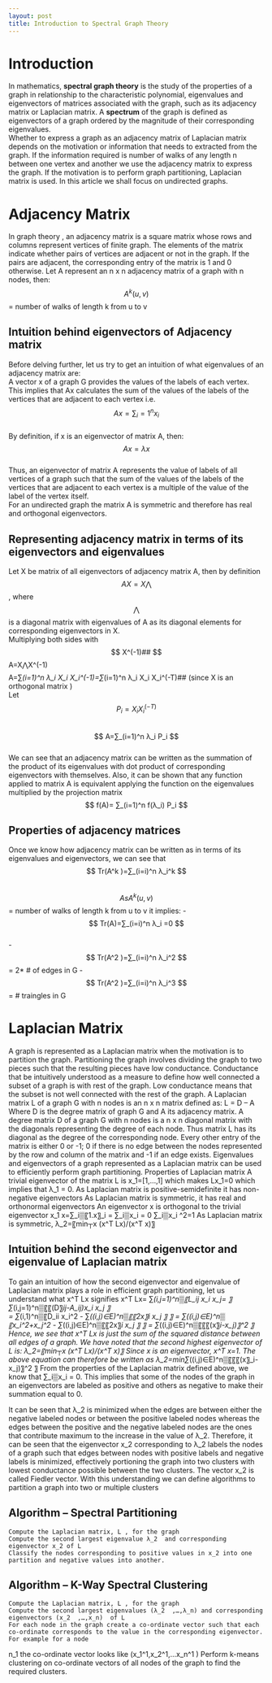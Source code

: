 ```yaml
---
layout: post
title: Introduction to Spectral Graph Theory
---
```

# Introduction  
In mathematics, **spectral graph theory** is the study of the properties of a graph in relationship to the characteristic polynomial, eigenvalues and eigenvectors of matrices associated with the graph, such as its adjacency matrix or Laplacian matrix.  A **spectrum** of the graph is defined as eigenvectors of a graph ordered by the magnitude of their corresponding eigenvalues.  
Whether to express a graph as an adjacency matrix of Laplacian matrix depends on the motivation or information that needs to extracted from the graph. If the information required is number of walks of any length n between one vertex and another we use the adjacency matrix to express the graph. If the motivation is to perform graph partitioning, Laplacian matrix is used. In this article we shall focus on undirected graphs.

# Adjacency Matrix  
In graph theory , an adjacency matrix is a square matrix whose rows and columns represent vertices of finite graph. The elements of the matrix indicate whether pairs of vertices are adjacent or not in the graph. If the pairs are adjacent, the corresponding entry of the matrix is 1 and 0 otherwise. 
Let A represent an n x n adjacency matrix  of a graph with n nodes, then:  
$$ A^k (u,v) $$ = number of walks of length k from u to v  
## Intuition behind eigenvectors of Adjacency matrix
Before delving further, let us try to get an intuition of what eigenvalues of an adjacency matrix are:   
A vector x of a graph G provides the values of the labels of each vertex. This implies that Ax calculates the sum of the values of the labels of the vertices that are adjacent to each vertex i.e. $$ Ax=\sum_i=1^n x_i $$  
By definition, if x is an eigenvector of matrix A, then:  
$$ Ax=λx $$  
Thus, an eigenvector of matrix A represents the value of labels of all vertices of a graph such that the sum of the values of the labels of the vertices that are adjacent to each vertex is a multiple of the value of the label of the vertex itself.  
For an undirected graph the matrix A is symmetric and therefore has real and orthogonal eigenvectors.   
## Representing adjacency matrix in terms of its eigenvectors and eigenvalues
Let X be matrix of all eigenvectors of adjacency matrix A, then by definition
$$ AX=X⋀ $$, where $$ ⋀ $$ is a diagonal matrix with eigenvalues of A as its diagonal elements for corresponding eigenvectors in X.  
Multiplying both sides with  $$ X^(-1)##  
$$ A=X⋀X^(-1) $$    
$$ A=∑_(i=1)^n λ_i  X_i X_i^(-1)=∑_(i=1)^n λ_i  X_i X_i^(-T)##    (since X is an orthogonal matrix )     
Let $$ P_i=X_i X_i^(-T) $$    
$$ A=∑_(i=1)^n λ_i  P_i $$    
We can see that an adjacency matrix can be written as the summation of the product of its eigenvalues with dot product of corresponding eigenvectors with themselves.
Also, it can be shown that any function applied to matrix A is equivalent applying the function on the eigenvalues multiplied by the projection matrix    
$$ f(A)= ∑_(i=1)^n f(λ_i) P_i $$    
## Properties of adjacency matrices 
Once we know how adjacency matrix can be written as in terms of its eigenvalues and eigenvectors, we can see that    
$$ Tr(A^k )=∑_(i=i)^n λ_i^k $$  
$$ As A^k (u,v) $$ = number of walks of length k from u to v
it implies:
	- $$ Tr(A)=∑_(i=i)^n λ_i =0 $$  
	- $$ Tr(A^2 )=∑_(i=i)^n λ_i^2 $$ = 2*  # of edges in G 
	- $$ Tr(A^2 )=∑_(i=i)^n λ_i^3 $$ = # traingles in G

# Laplacian Matrix  
A graph is represented as a Laplacian matrix when the motivation is to partition the graph. Partitioning the graph involves dividing the graph to two pieces such that the resulting pieces have low conductance. Conductance that be intuitively understood as a measure to define how well connected a subset of a graph is with rest of the graph. Low conductance means that the subset is not well connected with the rest of the graph.
A Laplacian matrix L of a graph G with n nodes is an n x n matrix defined as:
L = D – A
Where D is the degree matrix of graph G and A its adjacency matrix.
A degree matrix D of a graph G with n nodes is a n x n diagonal matrix with the diagonals representing the degree of each node. Thus matrix L has its diagonal as the degree of the corresponding node. Every other entry of the matrix is either 0 or -1; 0 if there is no edge between the nodes represented by the row and column of the matrix and -1 if an edge exists.
Eigenvalues and eigenvectors of a graph represented as a Laplacian matrix can be used to efficiently perform graph partitioning. 
Properties of Laplacian matrix
	A trivial eigenvector of the matrix L is x_1=[1,…,1] which makes Lx_1=0 which implies that λ_1 = 0.
	As Laplacian matrix is positive-semidefinite it  has non-negative eigenvectors
	As Laplacian matrix is symmetric, it has real and orthonormal eigenvectors
	An eigenvector x is orthogonal to the trivial eigenvector x_1 x=∑_i▒〖1.x〗_i = ∑_i▒x_i = 0
	∑_i▒x_i ^2=1
	As Laplacian matrix is symmetric, λ_2=〖min┬x  (x^T Lx)/(x^T x)〗⁡ 

## Intuition behind the second eigenvector and eigenvalue of Laplacian matrix  
To gain an intuition of how the second eigenvector and eigenvalue of Laplacian matrix plays a role in efficient graph partitioning, let us understand what x^T Lx signifies
x^T Lx= ∑_(i,j=1)^n▒〖L_ij x_i x_j= 〗  ∑_(i,j=1)^n▒〖〖(D〗_ij-A_ij)x_i x_j  〗  
= ∑_(i,1)^n▒〖D_ii x_i^2  - ∑_((i,j)∈E)^n▒〖〖2x〗_i x_j   〗  〗
= ∑_((i,j)∈E)^n▒〖x_i^2+x_j^2  - ∑_((i,j)∈E)^n▒〖〖2x〗_i x_j   〗  〗
= ∑_((i,j)∈E)^n▒〖〖〖(x〗_i-x_j)〗^2     〗
Hence, we see that x^T Lx is just the sum of the squared distance between all edges of a graph.
We have noted that the second highest eigenvector of L is:
λ_2=〖min┬x  (x^T Lx)/(x^T x)〗⁡ 
Since x is an eigenvector, x^T x=1. The above equation can therefore be written as 
λ_2=min⁡∑_((i,j)∈E)^n▒〖〖〖(x〗_i-x_j)〗^2     〗
From the properties of the Laplacian matrix defined above, we know that ∑_i▒x_i = 0. This implies that some of the nodes of the graph in an eigenvectors are labeled as positive and others as negative to make their summation equal to 0. 








It can be seen that λ_2 is minimized when the edges are between either the negative labeled nodes or between the positive labeled nodes whereas the edges between the positive and the negative labeled nodes are the ones that contribute maximum to the increase in the value of λ_2. Therefore, it can be seen that the eigenvector x_2  corresponding to λ_2 labels the nodes of a graph such that edges between nodes with positive labels and negative labels is minimized, effectively portioning  the graph into two clusters with lowest conductance possible between the two clusters.  The vector x_2   is called Fiedler vector.
With this understanding we can define algorithms to partition a graph into two or multiple clusters  
## Algorithm – Spectral Partitioning  
	Compute the Laplacian matrix, L , for the graph
	Compute the second largest eigenvalue λ_2  and corresponding eigenvector x_2 of L
	Classify the nodes corresponding to positive values in x_2 into one partition and negative values into another.
## Algorithm – K-Way Spectral Clustering    
	Compute the Laplacian matrix, L , for the graph  
	Compute the second largest eigenvalues (λ_2  ,…,λ_n) and corresponding eigenvectors (x_2  ,…,x_n)  of L  
	For each node in the graph create a co-ordinate vector such that each co-ordinate corresponds to the value in the corresponding eigenvector. For example for a node 
n_1 the co-ordinate vector looks like  (x_1^1,x_2^1,…x_n^1 )
	Perform k-means clustering on co-ordinate vectors of all nodes of the graph to find the required clusters.
